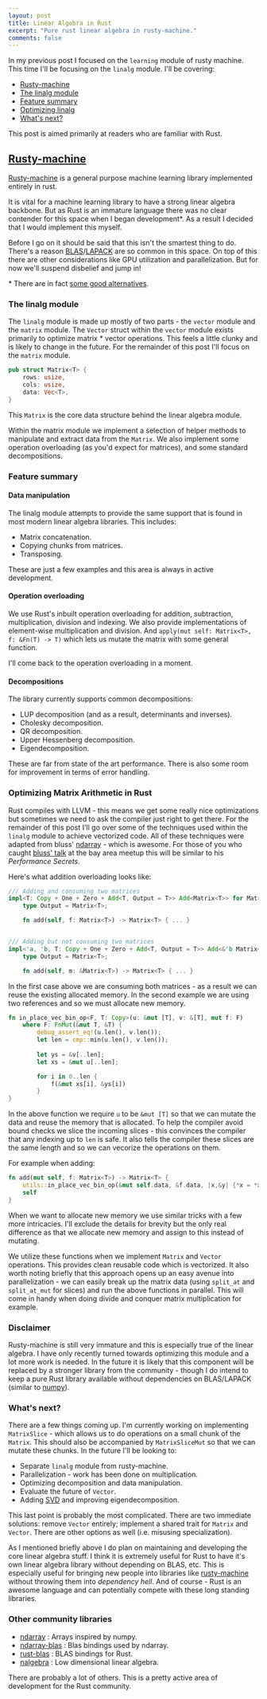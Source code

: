 ```yaml
---
layout: post
title: Linear Algebra in Rust
excerpt: "Pure rust linear algebra in rusty-machine."
comments: false
---
```


In my previous post I focused on the `learning` module of rusty machine. This time I'll be focusing on the `linalg` module. I'll be covering:

- [Rusty-machine](#rusty-machine)
- [The linalg module](#the-linalg-module)
- [Feature summary](#feature-summary)
- [Optimizing linalg](#optimizing-matrix-arithmetic-in-rust)
- [What's next?](#whats-next)

This post is aimed primarily at readers who are familiar with Rust.

<a name="rusty-machine"></a>

## [Rusty-machine](https://github.com/AtheMathmo/rusty-machine)

[Rusty-machine](https://github.com/AtheMathmo/rusty-machine) is a general purpose machine learning library implemented entirely in rust.

It is vital for a machine learning library to have a strong linear algebra backbone. But as Rust is an immature language there was no clear contender for this space when I began development\*. As a result I decided that I would implement this myself.

Before I go on it should be said that this isn't the smartest thing to do. There's a reason [BLAS](http://www.netlib.org/blas/)/[LAPACK](http://www.netlib.org/lapack/) are so common in this space. On top of this there are other considerations like GPU utilization and parallelization. But for now we'll suspend disbelief and jump in!

\* There are in fact [some good alternatives](#other-community-libraries).

### The linalg module

The `linalg` module is made up mostly of two parts - the `vector` module and the `matrix` module. The `Vector` struct within the `vector` module exists primarily to optimize matrix * vector operations. This feels a little clunky and is likely to change in the future. For the remainder of this post I'll focus on the `matrix` module.

```rust
pub struct Matrix<T> {
    rows: usize,
    cols: usize,
    data: Vec<T>,
}
```

This `Matrix` is the core data structure behind the linear algebra module.

Within the matrix module we implement a selection of helper methods to manipulate and extract data from the `Matrix`. We also implement some operation overloading (as you'd expect for matrices), and some standard decompositions.

### Feature summary

#### Data manipulation

The linalg module attempts to provide the same support that is found in most modern linear algebra libraries. This includes:

- Matrix concatenation.
- Copying chunks from matrices.
- Transposing.

These are just a few examples and this area is always in active development.

#### Operation overloading

We use Rust's inbuilt operation overloading for addition, subtraction, multiplication, division and indexing. We also provide implementations of element-wise multiplication and division. And `apply(mut self: Matrix<T>, f: &Fn(T) -> T)` which lets us mutate the matrix with some general function.

I'll come back to the operation overloading in a moment.

#### Decompositions

The library currently supports common decompositions:

- LUP decomposition (and as a result, determinants and inverses).
- Cholesky decomposition.
- QR decomposition.
- Upper Hessenberg decomposition.
- Eigendecomposition.

These are far from state of the art performance. There is also some room for improvement in terms of error handling.

### Optimizing Matrix Arithmetic in Rust

Rust compiles with LLVM - this means we get some really nice optimizations but sometimes we need to ask the compiler just right to get there. For the remainder of this post I'll go over some of the techniques used within the `linalg` module to achieve vectorized code. All of these techniques were adapted from bluss' [ndarray](https://github.com/bluss/rust-ndarray) - which is awesome. For those of you who caught [bluss' talk](http://bluss.github.io/rust-ndarray/talk1/) at the bay area meetup this will be similar to his _Performance Secrets_.

Here's what addition overloading looks like:

```rust
/// Adding and consuming two matrices
impl<T: Copy + One + Zero + Add<T, Output = T>> Add<Matrix<T>> for Matrix<T> {
    type Output = Matrix<T>;

    fn add(self, f: Matrix<T>) -> Matrix<T> { ... }


/// Adding but not consuming two matrices
impl<'a, 'b, T: Copy + One + Zero + Add<T, Output = T>> Add<&'b Matrix<T>> for &'a Matrix<T> {
    type Output = Matrix<T>;

    fn add(self, m: &Matrix<T>) -> Matrix<T> { ... }
```

In the first case above we are consuming both matrices - as a result we can reuse the existing allocated memory. In the second example we are using two references and so we must allocate new memory. 

```rust
fn in_place_vec_bin_op<F, T: Copy>(u: &mut [T], v: &[T], mut f: F)
    where F: FnMut(&mut T, &T) {
        debug_assert_eq!(u.len(), v.len());
        let len = cmp::min(u.len(), v.len());
        
        let ys = &v[..len];
        let xs = &mut u[..len];

        for i in 0..len {
            f(&mut xs[i], &ys[i])
        }
}
```

In the above function we require `u` to be `&mut [T]` so that we can mutate the data and reuse the memory that is allocated. To help the compiler avoid bound checks we slice the incoming slices - this convinces the compiler that any indexing up to `len` is safe. It also tells the compiler these slices are the same length and so we can vecorize the operations on them.

For example when adding:

```rust
fn add(mut self, f: Matrix<T>) -> Matrix<T> {
    utils::in_place_vec_bin_op(&mut self.data, &f.data, |x,&y| {*x = *x + y});
    self
}
```

When we want to allocate new memory we use similar tricks with a few more intricacies. I'll exclude the details for brevity but the only real difference as that we allocate new memory and assign to this instead of mutating.

We utilize these functions when we implement `Matrix` and `Vector` operations. This provides clean reusable code which is vectorized. It also worth noting briefly that this approach opens up an easy avenue into parallelization - we can easily break up the matrix data (using `split_at` and `split_at_mut` for slices) and run the above functions in parallel. This will come in handy when doing divide and conquer matrix multiplication for example.

### Disclaimer

Rusty-machine is still very immature and this is especially true of the linear algebra. I have only recently turned towards optimizing this module and a lot more work is needed. In the future it is likely that this component will be replaced by a stronger library from the community - though I do intend to keep a pure Rust library available without dependencies on BLAS/LAPACK (similar to [numpy](http://www.numpy.org/)).

### What's next?

There are a few things coming up. I'm currently working on implementing `MatrixSlice` - which allows us to do operations on a small chunk of the `Matrix`. This should also be accompanied by `MatrixSliceMut` so that we can mutate these chunks. In the future I'll be looking to:

- Separate `linalg` module from rusty-machine.
- Parallelization - work has been done on multiplication.
- Optimizing decomposition and data manipulation.
- Evaluate the future of `Vector`.
- Adding [SVD](https://en.wikipedia.org/wiki/Singular_value_decomposition) and improving eigendecomposition.

This last point is probably the most complicated. There are two immediate solutions: remove `Vector` entirely; implement a shared trait for `Matrix` and `Vector`. There are other options as well (i.e. misusing specialization).

As I mentioned briefly above I do plan on maintaining and developing the core linear algebra stuff. I think it is extremely useful for Rust to have it's own linear algebra library without depending on BLAS, etc. This is especially useful for bringing new people into libraries like [rusty-machine](https://github.com/AtheMathmo/rusty-machine) without throwing them into _dependency hell_. And of course - Rust is an awesome language and can potentially compete with these long standing libraries.

### Other community libraries

- [ndarray](https://github.com/bluss/rust-ndarray) : Arrays inspired by numpy.
- [ndarray-blas](https://github.com/bluss/rust-ndarray/tree/master/ndarray-rblas) : Blas bindings used by ndarray.
- [rust-blas](https://github.com/mikkyang/rust-blas) : BLAS bindings for Rust.
- [nalgebra](https://github.com/sebcrozet/nalgebra/) : Low dimensional linear algebra.

There are probably a lot of others. This is a pretty active area of development for the Rust community.